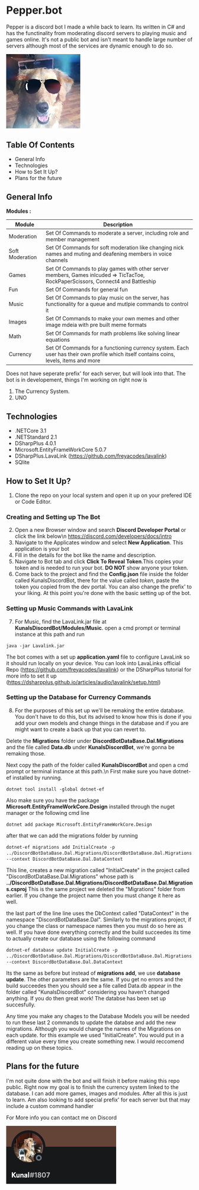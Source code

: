 # Pepper.bot

Pepper is a discord bot I made a while back to learn. Its written in C# and has the functinality from moderating discord servers to playing music and games online.
It's not a public bot and isn't meant to handle large number of servers although most of the services are dynamic enough to do so.

<img src="Images/Logo.jpg" width=200>

## Table Of Contents
* General Info
* Technologies
* How to Set It Up?
* Plans for the future

## General Info
__Modules :__

Module | Description
--- | --- |
Moderation | Set Of Commands to moderate a server, including role and member management |
Soft Moderation | Set Of Commands for soft moderation like changing nick names and muting and deafening members in voice channels|
Games | Set Of Commands to play games with other server members, Games inlcuded => TicTacToe, RockPaperScissors, Connect4 and Battleship|
Fun | Set Of Commands for general fun|
Music | Set Of Commands to play music on the server, has functionality for a queue and mutlpie commands to control it|
Images | Set Of Commands to make your own memes and other image mdeia with pre built meme formats|
Math | Set Of Commands for math problems like solving linear equations|
Currency | Set Of Commands for a functioning currency system. Each user has their own profile which itself contains coins, levels, items and more|

Does not have seperate prefix' for each server, but will look into that. The bot is in developement, things I'm working on right now is
1. The Currency System.
2. UNO

## Technologies

* .NETCore 3.1
* .NETStandard 2.1
* DSharpPlus 4.0.1
* Microsoft.EntityFrameWorkCore 5.0.7
* DSharpPlus.LavaLink (https://github.com/freyacodes/lavalink)
* SQlite

## How to Set It Up?

1. Clone the repo on your local system and open it up on your prefered IDE or Code Editor.
### Creating and Setting up The Bot
2. Open a new Browser window and search **Discord Developer Portal** or click the link below\n
https://discord.com/developers/docs/intro
3. Navigate to the Applicates window and select **New Application**. This application is your bot
4. Fill in the details for the bot like the name and description.
5. Navigate to Bot tab and click **Click To Reveal Token**.This copies your token and is needed to run your bot. **DO NOT** show anyone your token.
6. Come back to the project and find the **Config.json** file inside the folder called KunalsDiscordBot, there for the value called *token*, paste the token you copied from the dev portal. You can also change the prefix' to your liking. At this point you're done with the basic setting up of the bot.

### Setting up Music Commands with LavaLink
7. For Music, find the LavaLink.jar file at **KunalsDiscordBot/Modules/Music**. open a cmd prompt or terminal instance at this path and run
```
java -jar Lavalink.jar
```
The bot comes with a set up **application.yaml** file to configure LavaLink so it should run locally on your device. You can look into LavaLinks official Repo (https://github.com/freyacodes/lavalink) or the DSharpPlus tutorial for more info to set it up (https://dsharpplus.github.io/articles/audio/lavalink/setup.html)

### Setting up the Database for Currency Commands
8. For the purposes of this set up we'll be remaking the entire database. You don't have to do this, but its advised to know how this is done if you add your own models and change things in the database and if you are might want to create a back up that you can revert to.

Delete the **Migrations** folder under **DiscordBotDataBase.Dal.Migrations** and the file called **Data.db** under **KunalsDiscordBot**, we're gonna be remaking those.

Next copy the path of the folder called **KunalsDiscordBot** and open a cmd prompt or terminal instance at this path.\n
First make sure you have dotnet-ef installed by running.
```
dotnet tool install -global dotnet-ef
```
Also make sure you have the package **Microsoft.EntityFrameWorkCore.Design** installed through the nuget manager or the following cmd line
```
dotnet add package Microsoft.EntityFrameWorkCore.Design
```
after that we can add the migrations folder by running
```
dotnet-ef migrations add InitialCreate -p ../DiscordBotDataBase.Dal.Migrations/DiscordBotDataBase.Dal.Migrations.csproj --context DiscordBotDataBase.Dal.DataContext
```
This line, creates a new migration called "InitialCreate" in the project called "DiscordBotDataBase.Dal.Migrations" whose path is **../DiscordBotDataBase.Dal.Migrations/DiscordBotDataBase.Dal.Migrations.csproj**
This is the same project we deleted the "Migrations" folder from earlier. If you change the project name then you must change it here as well.

the last part of the line line uses the DbContext called "DataContext" in the namespace "DiscordBotDataBase.Dal". Similarly to the migrations project, if you change the class or namespace names then you must do so here as well.
If you have done everything correctly and the build succeedes its time to actually create our database using the following command
```
dotnet-ef database update InitialCreate -p ../DiscordBotDataBase.Dal.Migrations/DiscordBotDataBase.Dal.Migrations.csproj --context DiscordBotDataBase.Dal.DataContext
```
Its the same as before but instead of **migrations add**, we use **database update**. The other parameters are the same.
If you get no errors and the build succeedes then you should see a file called Data.db appear in the folder called "KunalsDiscordBot" considering you haven't changed anything.
If you do then great work! The databse has been set up succesfully.

Any time you make any chages to the Database Models you will be needed to run these last 2 commands to update the databse and add the new migrations.
Although you would change the names of the Migrations on each update. for this example we used "InitialCreate". You would put in a different value every time you create something new.
I would reccomend reading up on these topics.

## Plans for the future

I'm not quite done with the bot and will finish it before making this repo public. Right now my goal is to finish the currency system linked to the database.
I can add more games, images and modules. After all this is just to learn. Am also looking to add special prefix' for each server but that may include a custom command handler 

For More info you can contact me on Discord

![](Images/DiscordIcon.png)
